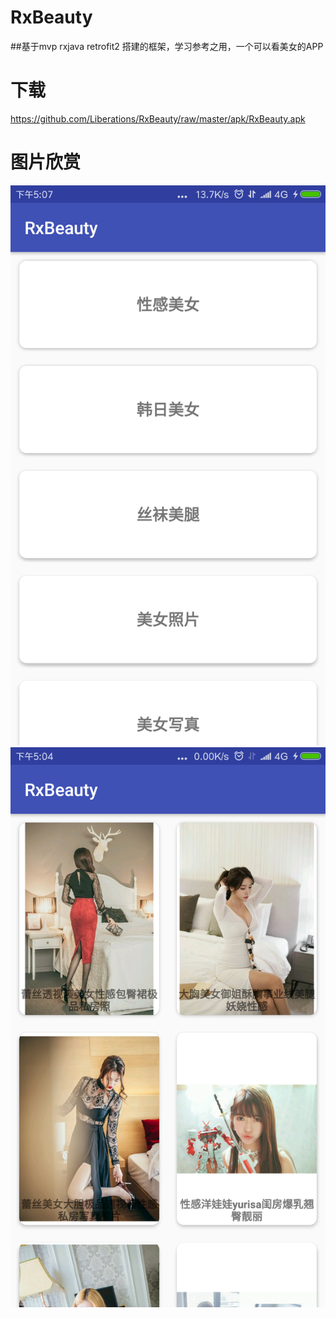 # RxBeauty
##基于mvp rxjava retrofit2 搭建的框架，学习参考之用，一个可以看美女的APP
 
 
# 下载
https://github.com/Liberations/RxBeauty/raw/master/apk/RxBeauty.apk

# 图片欣赏
![首页](https://github.com/Liberations/RxBeauty/blob/master/pic/1.png)
![图片详情](https://github.com/Liberations/RxBeauty/blob/master/pic/2.png)
